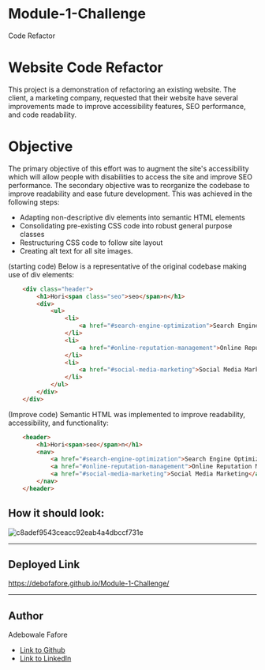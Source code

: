 # Module-1-Challenge
Code Refactor
# Website Code Refactor

This project is a demonstration of refactoring an existing website. The client, a marketing company, requested that their website have several improvements made to improve accessibility features, SEO performance, and code readability.

# Objective 

The primary objective of this effort was to augment the site's accessibility which will allow people with disabilities to access the site and improve SEO performance. The secondary objective was to reorganize the codebase to improve readability and ease future development. This was achieved in the following steps:

* Adapting non-descriptive div elements into semantic HTML elements 
* Consolidating pre-existing CSS code into robust general purpose classes 
* Restructuring CSS code to follow site layout
* Creating alt text for all site images.

(starting code) Below is a representative of the original codebase making use of div elements:
```HTML
    <div class="header">
        <h1>Hori<span class="seo">seo</span>n</h1>
        <div>
            <ul>
                <li>
                    <a href="#search-engine-optimization">Search Engine Optimization</a>
                </li>
                <li>
                    <a href="#online-reputation-management">Online Reputation Management</a>
                </li>
                <li>
                    <a href="#social-media-marketing">Social Media Marketing</a>
                </li>
            </ul>
        </div>
    </div>
```
(Improve code) Semantic HTML was implemented to improve readability, accessibility, and functionality:
```HTML
    <header>
        <h1>Hori<span>seo</span>n</h1>        
        <nav>
            <a href="#search-engine-optimization">Search Engine Optimization</a>
            <a href="#online-reputation-management">Online Reputation Management</a>
            <a href="#social-media-marketing">Social Media Marketing</a>
        </nav>
    </header>
```

## How it should look:

![c8adef9543ceacc92eab4a4dbccf731e](https://user-images.githubusercontent.com/92896466/150401786-5b055180-ea55-452a-936c-b799b59d938f.png)

---

## Deployed Link

 https://debofafore.github.io/Module-1-Challenge/

---

## Author

 Adebowale Fafore

- [Link to Github](https://github.com/DeboFafore/Module-1-Challenge)
- [Link to LinkedIn](www.linkedin.com/in/adebowale-fafore-3a384732)

